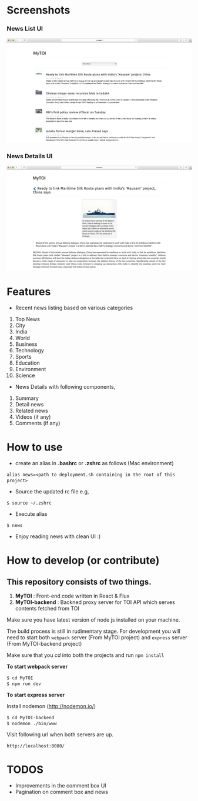 # Screenshots

### News List UI
![new list ui](https://github.com/kelsadita/mytoi/blob/master/screenshots/News-list.png)


### News Details UI
![new details ui](https://github.com/kelsadita/mytoi/blob/master/screenshots/News-details.png)

# Features
- Recent news listing based on various categories
1. Top News
2. City
3. India
4. World
5. Business
6. Technology
7. Sports
8. Education
9. Environment
10. Science

- News Details with following components,
1. Summary
2. Detail news
3. Related news
4. Videos (if any)
5. Comments (if any)

# How to use
- create an alias in **.bashrc** or **.zshrc** as follows (Mac environment)
```
alias news=<path to deployment.sh containing in the root of this project>
```
- Source the updated rc file e.g,
```
$ source ~/.zshrc
```
- Execute alias
```
$ news
```
- Enjoy reading news with clean UI :)

# How to develop (or contribute)

## This repository consists of two things.
1. **MyTOI** 					:	Front-end code written in React & Flux
2. **MyTOI-backend** 	:	Backned proxy server for TOI API which serves contents fetched from TOI


Make sure you have latest version of node js installed on your machine.

The build process is still in rudimentary stage. For development you will need to start both `webpack` server (From MyTOI project) and `express` server (From MyTOI-backend project)

Make sure that you *cd* into both the projects and run `npm install`

**To start webpack server**
```
$ cd MyTOI
$ npm run dev
```

**To start express server**

Install nodemon (http://nodemon.io/)

```
$ cd MyTOI-backend
$ nodemon ./bin/www
```

Visit following url when both servers are up.
```
http://localhost:8080/
```

# TODOS
- Improvements in the comment box UI
- Pagination on comment box and news
